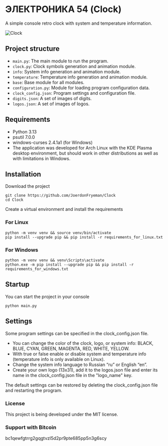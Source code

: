 # ЭЛЕКТРОНИКА 54 (Clock)

A simple console retro clock with system and temperature information.

![Clock](https://github.com/user-attachments/assets/e7880e84-05c3-488f-bb46-a7f1453947e5)

## Project structure

- `main.py`: The main module to run the program.
- `clock.py`: Clock symbols generation and animation module.
- `info`: System info generation and animation module.
- `temperature`: Temperature info generation and animation module.
- `base`: Base module for all modules.
- `configuration.py`: Module for loading program configuration data.
- `clock_config.json`: Program settings and configuration file.
- `digits.json`: A set of images of digits.
- `logos.json`: A set of images of logos.

## Requirements

- Python 3.13
- psutil 7.0.0
- windows-curses 2.4.1a1 (for Windows)
- The application was developed for Arch Linux with the KDE Plasma desktop environment, but should work in other distributions as well as with limitations in Windows.

## Installation

Download the project

``` console
git clone https://github.com/JoerdonFryeman/Clock
cd Clock
```

Create a virtual environment and install the requirements

### For Linux

``` console
python -m venv venv && source venv/bin/activate
pip install --upgrade pip && pip install -r requirements_for_linux.txt
```

### For Windows

``` console
python -m venv venv && venv\Scripts\activate
python.exe -m pip install --upgrade pip && pip install -r requirements_for_windows.txt
```

## Startup

You can start the project in your console

``` console
python main.py
```

## Settings

Some program settings can be specified in the clock_config.json file.

- You can change the color of the clock, logo, or system info: BLACK, BLUE, CYAN, GREEN, MAGENTA, RED, WHITE, YELLOW.
- With true or false enable or disable system and temperature info (temperature info is only available on Linux).
- Change the system info language to Russian “ru” or English “en”.
- Create your own logo (13x31), add it to the logos.json file and enter its name in the clock_config.json file in the "logo_name" key.

The default settings can be restored by deleting the clock_config.json file and restarting the program.

### License

This project is being developed under the MIT license.

### Support with Bitcoin

bc1qewfgtrrg2gqgtvzl5d2pr9pte685pp5n3g6scy
